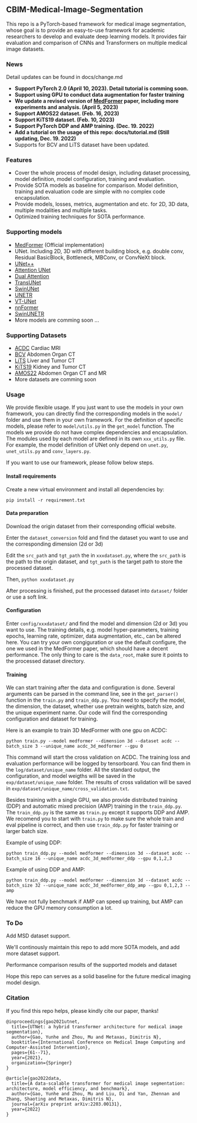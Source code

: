 ## CBIM-Medical-Image-Segmentation

This repo is a PyTorch-based framework for medical image segmentation, whose goal is to provide an easy-to-use framework for academic researchers to develop and 
evaluate deep learning models. It provides fair evaluation and comparison of CNNs and Transformers on multiple medical image datasets. 

### News
Detail updates can be found in docs/change.md

- **Support PyTorch 2.0 (April 10, 2023). Detail tutorial is comming soon.**
- **Support using GPU to conduct data augmentation for faster training**
- **We update a revised version of [MedFormer](https://arxiv.org/abs/2203.00131) paper, including more experiments and analysis. (April 5, 2023)** 
- **Support AMOS22 dataset. (Feb. 16, 2023)**
- **Support KiTS19 dataset. (Feb. 10, 2023)**
- **Support PyTorch DDP and AMP training. (Dec. 19. 2022)**
- **Add a tutorial on the usage of this repo: docs/tutorial.md (Still updating, Dec. 19. 2022)**
- Supports for BCV and LiTS dataset have been updated.

### Features
- Cover the whole process of model design, including dataset processing, model definition, model configuration, training and evaluation.
- Provide SOTA models as baseline for comparison. Model definition, training and evaluation code are simple with no complex code encapsulation.
- Provide models, losses, metrics, augmentation and etc. for 2D, 3D data, multiple modalities and multiple tasks.
- Optimized training techniques for SOTA performance.


### Supporting models
- [MedFormer](https://arxiv.org/abs/2203.00131) (Official implementation)
- UNet. Including 2D, 3D with different building block, e.g. double conv, Residual BasicBlock, Bottleneck, MBConv, or ConvNeXt block.
- [UNet++](https://arxiv.org/abs/1807.10165)
- [Attention UNet](https://arxiv.org/abs/1804.03999)
- [Dual Attention](https://arxiv.org/abs/1809.02983)
- [TransUNet](https://arxiv.org/abs/2102.04306)
- [SwinUNet](https://arxiv.org/abs/2105.05537)
- [UNETR](https://arxiv.org/abs/2103.10504)
- [VT-UNet](https://arxiv.org/pdf/2111.13300.pdf)
- [nnFormer](https://arxiv.org/abs/2109.03201)
- [SwinUNETR](https://arxiv.org/abs/2201.01266)
- More models are comming soon ... 

### Supporting Datasets
- [ACDC](https://www.creatis.insa-lyon.fr/Challenge/acdc/databases.html) Cardiac MRI
- [BCV](https://www.synapse.org/#!Synapse:syn3193805/wiki/217789) Abdomen Organ CT
- [LiTS](https://competitions.codalab.org/competitions/17094) Liver and Tumor CT
- [KiTS19](https://github.com/neheller/kits19) Kidney and Tumor CT
- [AMOS22](https://amos22.grand-challenge.org/) Abdomen Organ CT and MR
- More datasets are comming soon


### Usage
We provide flexible usage. If you just want to use the models in your own framework, you can directly find the corresponding models in the `model/` folder and use them in your own framework. For the definition of specific models, please refer to `model/utils.py` in the `get_model` function. The models we provide do not have complex dependencies and encapsulation. The modules used by each model are defined in its own `xxx_utils.py` file. For example, the model definition of UNet only depend on `unet.py`, `unet_utils.py` and `conv_layers.py`.

If you want to use our framework, please follow below steps.

#### Install requirements
Create a new virtual environment and install all dependencies by:
```
pip install -r requirement.txt
```
#### Data preparation
Download the origin dataset from their corresponding official website.

Enter the `dataset_conversion` fold and find the dataset you want to use and the corresponding dimension (2d or 3d)

Edit the `src_path` and `tgt_path` the in `xxxdataset.py`, where the `src_path` is the path to the origin dataset, and `tgt_path` is the target path to store the processed dataset.

Then, `python xxxdataset.py`

After processing is finished, put the processed dataset into `dataset/` folder or use a soft link.

#### Configuration
Enter `config/xxxdataset/` and find the model and dimension (2d or 3d) you want to use. The training details, e.g. model hyper-parameters, training epochs, learning rate, optimizer, data augmentation, etc., can be altered here. You can try your own congiguration or use the default configure, the one we used in the MedFormer paper, which should have a decent performance. The only thing to care is the `data_root`, make sure it points to the processed dataset directory.

#### Training
We can start training after the data and configuration is done. Several arguments can be parsed in the command line, see in the `get_parser()` function in the `train.py` and `train_ddp.py`. You need to specify the model, the dimension, the dataset, whether use pretrain weights, batch size, and the unique experiment name. Our code will find the corresponding configuration and dataset for training.

Here is an example to train 3D MedFormer with one gpu on ACDC:

`python train.py --model medformer --dimension 3d --dataset acdc --batch_size 3 --unique_name acdc_3d_medformer --gpu 0`

This command will start the cross validation on ACDC. The training loss and evaluation performance will be logged by tensorboard. You can find them in the `log/dataset/unique_name` folder. All the standard output, the configuration, and model weigths will be saved in the `exp/dataset/unique_name` folder. The results of cross validation will be saved in `exp/dataset/unique_name/cross_validation.txt`.

Besides training with a single GPU, we also provide distributed training (DDP) and automatic mixed precision (AMP) training in the `train_ddp.py`. The `train_ddp.py` is the same as `train.py` except it supports DDP and AMP. We recomend you to start with `train.py` to make sure the whole train and eval pipeline is correct, and then use `train_ddp.py` for faster training or larger batch size.

Example of using DDP:

`python train_ddp.py --model medformer --dimension 3d --dataset acdc --batch_size 16 --unique_name acdc_3d_medformer_ddp --gpu 0,1,2,3`

Example of using DDP and AMP:

`python train_ddp.py --model medformer --dimension 3d --dataset acdc --batch_size 32 --unique_name acdc_3d_medformer_ddp_amp --gpu 0,1,2,3 --amp`

We have not fully benchmark if AMP can speed up training, but AMP can reduce the GPU memory consumption a lot.

### To Do

Add MSD dataset support.

We'll continously maintain this repo to add more SOTA models, and add more dataset support. 

Performance comparison results of the supported models and dataset

Hope this repo can serves as a solid baseline for the future medical imaging model design.

### Citation
If you find this repo helps, please kindly cite our paper, thanks!
```
@inproceedings{gao2021utnet,
  title={UTNet: a hybrid transformer architecture for medical image segmentation},
  author={Gao, Yunhe and Zhou, Mu and Metaxas, Dimitris N},
  booktitle={International Conference on Medical Image Computing and Computer-Assisted Intervention},
  pages={61--71},
  year={2021},
  organization={Springer}
}

@article{gao2022data,
  title={A data-scalable transformer for medical image segmentation: architecture, model efficiency, and benchmark},
  author={Gao, Yunhe and Zhou, Mu and Liu, Di and Yan, Zhennan and Zhang, Shaoting and Metaxas, Dimitris N},
  journal={arXiv preprint arXiv:2203.00131},
  year={2022}
}

```

